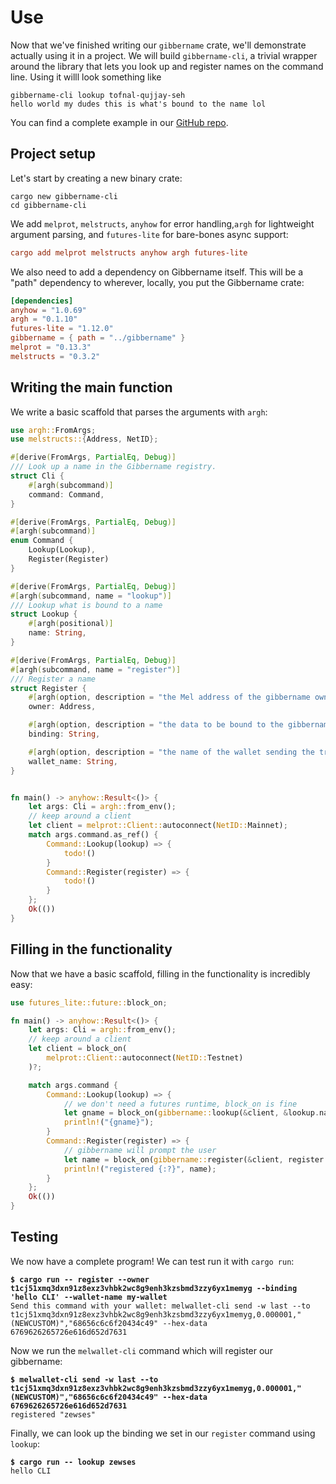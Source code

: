 # Use

Now that we've finished writing our `gibbername` crate, we'll demonstrate actually using it in a project. We will build `gibbername-cli`, a trivial wrapper around the library that lets you look up and register names on the command line. Using it willl look something like

```shell-session
gibbername-cli lookup tofnal-qujjay-seh
hello world my dudes this is what's bound to the name lol
```

You can find a complete example in our [GitHub repo](https://github.com/mel-project/gibbername-cli).

## Project setup

Let's start by creating a new binary crate:

```shell
cargo new gibbername-cli
cd gibbername-cli
```

We add `melprot`, `melstructs`, `anyhow` for error handling,`argh` for lightweight argument parsing, and `futures-lite` for bare-bones async support:

```toml
cargo add melprot melstructs anyhow argh futures-lite
```

We also need to add a dependency on Gibbername itself. This will be a "path" dependency to wherever, locally, you put the Gibbername crate:

```toml
[dependencies]
anyhow = "1.0.69"
argh = "0.1.10"
futures-lite = "1.12.0"
gibbername = { path = "../gibbername" }
melprot = "0.13.3"
melstructs = "0.3.2"
```

## Writing the main function

We write a basic scaffold that parses the arguments with `argh`:

```rust
use argh::FromArgs;
use melstructs::{Address, NetID};

#[derive(FromArgs, PartialEq, Debug)]
/// Look up a name in the Gibbername registry.
struct Cli {
    #[argh(subcommand)]
    command: Command,
}

#[derive(FromArgs, PartialEq, Debug)]
#[argh(subcommand)]
enum Command {
    Lookup(Lookup),
    Register(Register)
}

#[derive(FromArgs, PartialEq, Debug)]
#[argh(subcommand, name = "lookup")]
/// Lookup what is bound to a name
struct Lookup {
    #[argh(positional)]
    name: String,
}

#[derive(FromArgs, PartialEq, Debug)]
#[argh(subcommand, name = "register")]
/// Register a name
struct Register {
    #[argh(option, description = "the Mel address of the gibbername owner")]
    owner: Address,

    #[argh(option, description = "the data to be bound to the gibbername")]
    binding: String,

    #[argh(option, description = "the name of the wallet sending the transaction")]
    wallet_name: String,
}


fn main() -> anyhow::Result<()> {
    let args: Cli = argh::from_env();
    // keep around a client
    let client = melprot::Client::autoconnect(NetID::Mainnet);
    match args.command.as_ref() {
        Command::Lookup(lookup) => {
            todo!()
        }
        Command::Register(register) => {
            todo!()
        }
    };
    Ok(())
}
```

## Filling in the functionality

Now that we have a basic scaffold, filling in the functionality is incredibly easy:

```rust
use futures_lite::future::block_on;

fn main() -> anyhow::Result<()> {
    let args: Cli = argh::from_env();
    // keep around a client
    let client = block_on(
        melprot::Client::autoconnect(NetID::Testnet)
    )?;

    match args.command {
        Command::Lookup(lookup) => {
            // we don't need a futures runtime, block_on is fine
            let gname = block_on(gibbername::lookup(&client, &lookup.name))?;
            println!("{gname}");
        }
        Command::Register(register) => {
            // gibbername will prompt the user
            let name = block_on(gibbername::register(&client, register.owner, &register.binding, &register.wallet_name))?;
            println!("registered {:?}", name);
        }
    };
    Ok(())
}
```

## Testing

We now have a complete program! We can test run it with `cargo run`:

<pre class="language-shell-session"><code class="lang-shell-session"><strong>$ cargo run -- register --owner t1cj51xmq3dxn91z8exz3vhbk2wc8g9enh3kzsbmd3zzy6yx1memyg --binding 'hello CLI' --wallet-name my-wallet
</strong>Send this command with your wallet: melwallet-cli send -w last --to t1cj51xmq3dxn91z8exz3vhbk2wc8g9enh3kzsbmd3zzy6yx1memyg,0.000001,"(NEWCUSTOM)","68656c6c6f20434c49" --hex-data 6769626265726e616d652d7631
</code></pre>

Now we run the `melwallet-cli` command which will register our gibbername:

<pre><code><strong>$ melwallet-cli send -w last --to t1cj51xmq3dxn91z8exz3vhbk2wc8g9enh3kzsbmd3zzy6yx1memyg,0.000001,"(NEWCUSTOM)","68656c6c6f20434c49" --hex-data 6769626265726e616d652d7631
</strong>registered "zewses"
</code></pre>

Finally, we can look up the binding we set in our `register` command using `lookup`:

<pre><code><strong>$ cargo run -- lookup zewses
</strong>hello CLI
</code></pre>
